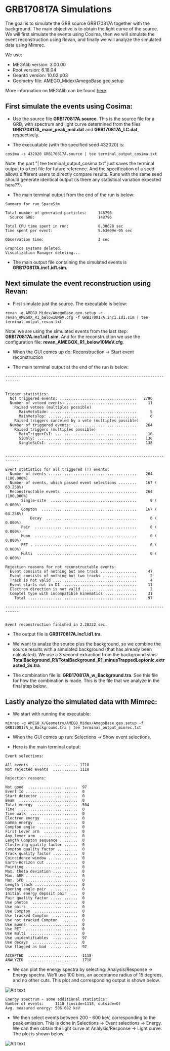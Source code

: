 # GRB170817A Simulations <br />
The goal is to simulate the GRB source GRB170817A together with the background. The main objective 
is to obtain the light curve of the source. We will first simulate the events using Cosima, then we will simulate
the event reconstruction using Revan, and finally we will analyze the simulated data using Mimrec.<br />

We use: 
- MEGAlib version: 3.00.00
- Root version: 6.18.04
- Geant4 version: 10.02.p03
- Geometry file: AMEGO_Midex/AmegoBase.geo.setup

More information on MEGAlib can be found [here](http://megalibtoolkit.com/home.html).

## First simulate the events using Cosima: <br />

  - Use the source file **GRB170817A.source**. This is the source file for a GRB, with spectrum and light curve 
  determined from the files **GRB170817A_main_peak_mid.dat** and **GRB170817A_LC.dat**, respectively.
  
  - The execuatable (with the specified seed 432020) is:  <br />
  ```
  cosima -s 432020 GRB170817A.source | tee terminal_output_cosima.txt
  ```
  Note: the part "| tee terminal_output_cosima.txt" just saves the terminal output to a text file for future reference. And the 
  specification of a seed allows different users to directly compare results. Runs with the same seed should generate identical
  output (is there any statistical variation expected here??).
  
  - The main terminal output from the end of the run is below: <br />
```
Summary for run SpaceSim

Total number of generated particles:     148796
  Source GRB:                            148796

Total CPU time spent in run:             8.38628 sec
Time spent per event:                    5.63609e-05 sec

Observation time:                        3 sec

Graphics systems deleted.
Visualization Manager deleting...
```
- The main output file containing the simulated events is **GRB170817A.inc1.id1.sim**. <br />

## Next simulate the event reconstruction using Revan: <br />

- First simulate just the source. The executable is below:
```
revan -g AMEGO_Midex/AmegoBase.geo.setup -c revan_AMEGOX_R1_below10MeV.cfg -f GRB170817A.inc1.id1.sim | tee terminal_output_revan.txt
```
Note: we are using the simulated events from the last step: **GRB170817A.inc1.id1.sim**. 
And for the reconstruction we use the configuration file: **revan_AMEGOX_R1_below10MeV.cfg**. <br />

- When the GUI comes up do: Reconstruction -> Start event reconstruction

- The main terminal output at the end of the run is below:
```
----------------------------------------------------------------------------


Trigger statistics:
  Not triggered events: ..................................   2796
  Number of vetoed events: ...............................     11
    Raised vetoes (multiples possible)
      MainVetoSide: ......................................      5
      MainVetoTop: .......................................      6
    Raised triggers canceled by a veto (multiples possible)
  Number of triggered events: ............................    264
    Raised triggers (multiples possible)
      MainTriggerCsI: ....................................     10
      SiOnly: ............................................    136
      SingleSiCsI: .......................................    138


----------------------------------------------------------------------------

Event statistics for all triggered (!) events:
  Number of events .......................................    264 (100.000%)
  Number of events, which passed event selections ........    167 ( 63.258%)
  Reconstructable events .................................    264 (100.000%)
       Single-site  ......................................      0 (  0.000%)
       Compton  ..........................................    167 ( 63.258%)
           Decay  ........................................      0 (  0.000%)
       Pair  .............................................      0 (  0.000%)
       Muon  .............................................      0 (  0.000%)
       PET . .............................................      0 (  0.000%)
       Multi  ............................................      0 (  0.000%)

Rejection reasons for not reconstructable events:
  Event consists of nothing but one track ................     47
  Event consists of nothing but two tracks ...............      2
  Track is not valid .....................................      4
  Event starts not in D1 .................................     11
  Electron direction is not valid ........................      2
  Comptel type with incompatible kinematics ..............     31
    Total ................................................     97

----------------------------------------------------------------------------


Event reconstruction finished in 2.28322 sec.
```

- The output file is **GRB170817A.inc1.id1.tra**.  <br />

- We want to analze the source plus the background, so we combine the source results with a simulated background (that has already 
been calculated). We use a 3 second extraction from the 
background sims: **TotalBackground_R1/TotalBackground_R1_minusTrappedLeptonic.extracted_3s.tra**. <br />

- The combination file is: **GRB170817A_w_Background.tra**. See this file for how the combination is made. 
This is the file that we analyze in the final step below. 

## Lastly analyze the simulated data with Mimrec: <br />

- We start with running the executable:
```
mimrec -g AMEGO_X/Geometry/AMEGO_Midex/AmegoBase.geo.setup -f GRB170817A_w_Background.tra | tee terminal_output_mimrec.txt
```
- When the GUI comes up run: Selections -> Show event selections.

- Here is the main terminal output: 

```
Event selections:

All events  .................... 1718
Not rejected events  ........... 1118

Rejection reasons:

Not good  ......................  97
Event Id .......................  0
Start detector .................  0
Beam  ..........................  0
Total energy  ..................  504
Time  ..........................  0
Time walk  .....................  0
Electron energy  ...............  0
Gamma energy  ..................  0
Compton angle  .................  0
First Lever arm  ...............  0
Any lever arm  .................  0
Length Compton sequence ........  0
Clustering quality factor ......  0
Compton quality factor .........  0
Track quality factor ...........  0
Coincidence window .............  0
Earth-Horizon cut ..............  0
Pointing .......................  0
Max. theta deviation ...........  0
Max. ARM .......................  0
Max. SPD .......................  0
Length track ...................  0
Opening angle pair  ............  0
Initial energy deposit pair  ...  0
Pair quality factor ............  0
Use photos  ....................  0
Use pairs  .....................  0
Use Compton  ...................  0
Use tracked Compton  ...........  0
Use not tracked Compton  .......  0
Use muons  .....................  0
Use PET  .......................  0
Use multi  .....................  0
Use unidentifiables  ...........  97
Use decays  ....................  0
Use flagged as bad  ............  97

ACCEPTED  ......................  1118
ANALYZED  ......................  1718

```

- We can plot the energy spectra by selecting: Analysis/Response -> Energy spectra. We'll use 100 bins, an acceptance radius of 15 degrees, and no other cuts. This plot and corresponding output is shown below. 

![Alt text](energy_spectra_full.png)

```
Energy spectrum - some additional statistics:
Number of events:     1118 (inside=1118, outside=0)
Avg. measured energy: 506.082 keV
```

- We then select events between 200 - 600 keV, corresponding to the peak emission. This is done in Selections -> Event selections -> Energy. We can then obtain the light curve at Analysis/Response -> Light curve. The plot is shown below.

![Alt text](LC_200-600_keV.png)
